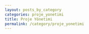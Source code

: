 ```yaml
---
layout: posts_by_category
categories: proje_yonetimi
title: Proje Yönetimi
permalink: /category/proje_yonetimi
---
```

